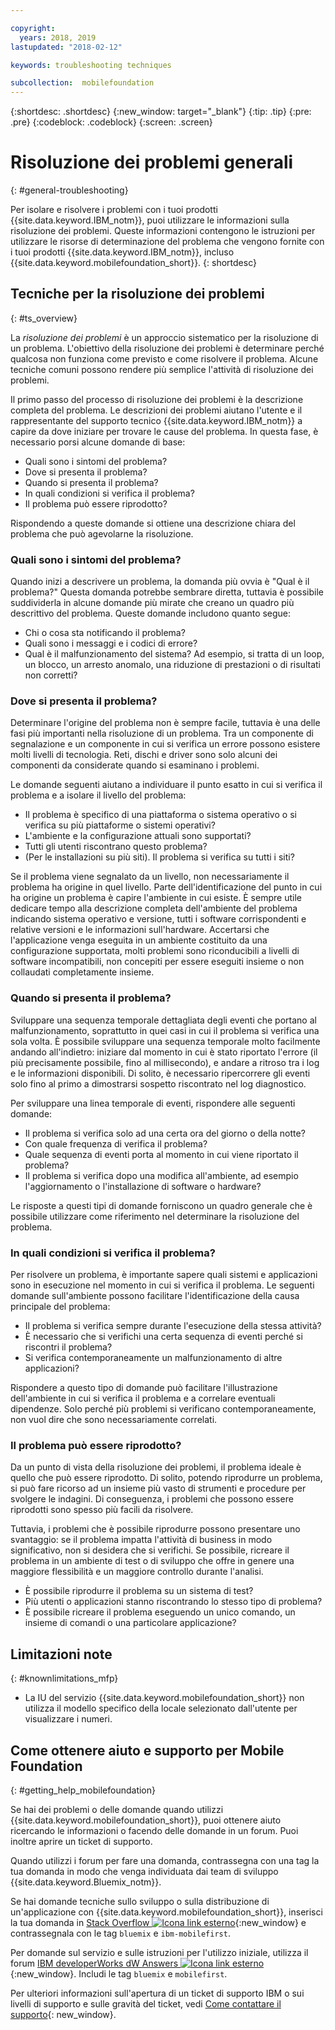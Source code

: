 ```yaml
---

copyright:
  years: 2018, 2019
lastupdated: "2018-02-12"

keywords: troubleshooting techniques

subcollection:  mobilefoundation
---
```


{:shortdesc: .shortdesc}
{:new_window: target="_blank"}
{:tip: .tip}
{:pre: .pre}
{:codeblock: .codeblock}
{:screen: .screen}

# Risoluzione dei problemi generali
{: #general-troubleshooting}

Per isolare e risolvere i problemi con i tuoi prodotti {{site.data.keyword.IBM_notm}}, puoi utilizzare le informazioni sulla risoluzione dei problemi. Queste informazioni contengono le istruzioni per utilizzare le risorse di determinazione del problema che vengono fornite con i tuoi prodotti {{site.data.keyword.IBM_notm}}, incluso {{site.data.keyword.mobilefoundation_short}}.
{: shortdesc}

## Tecniche per la risoluzione dei problemi
{: #ts_overview}

La *risoluzione dei problemi* è un approccio sistematico per la risoluzione di un problema. L'obiettivo della risoluzione dei problemi è determinare perché qualcosa non funziona come previsto e come risolvere il problema. Alcune tecniche comuni possono rendere più semplice l'attività di risoluzione dei problemi.

Il primo passo del processo di risoluzione dei problemi è la descrizione completa del problema. Le descrizioni dei problemi aiutano l'utente e il rappresentante del supporto tecnico {{site.data.keyword.IBM_notm}} a capire da dove iniziare per trovare le cause del problema. In questa fase, è necessario porsi alcune domande di base:

- Quali sono i sintomi del problema?
- Dove si presenta il problema?
- Quando si presenta il problema?
- In quali condizioni si verifica il problema?
- Il problema può essere riprodotto?

Rispondendo a queste domande si ottiene una descrizione chiara del problema che può agevolarne la risoluzione.

### Quali sono i sintomi del problema?

Quando inizi a descrivere un problema, la domanda più ovvia è "Qual è il problema?" Questa domanda potrebbe sembrare diretta, tuttavia è possibile suddividerla in alcune domande più mirate che creano un quadro più descrittivo del problema. Queste domande includono quanto segue: 

- Chi o cosa sta notificando il problema?
- Quali sono i messaggi e i codici di errore?
- Qual è il malfunzionamento del sistema? Ad esempio, si tratta di un loop, un blocco, un arresto anomalo, una riduzione di prestazioni o di risultati non corretti?

### Dove si presenta il problema?

Determinare l'origine del problema non è sempre facile, tuttavia è una delle fasi più importanti nella risoluzione di un problema. Tra un componente di segnalazione e un componente in cui si verifica un errore possono esistere molti livelli di tecnologia. Reti, dischi e driver sono solo alcuni dei componenti da considerate quando si esaminano i problemi.

Le domande seguenti aiutano a individuare il punto esatto in cui si verifica il problema e a isolare il livello del problema:

- Il problema è specifico di una piattaforma o sistema operativo o si verifica su più piattaforme o sistemi operativi?
- L'ambiente e la configurazione attuali sono supportati?
- Tutti gli utenti riscontrano questo problema?
- (Per le installazioni su più siti). Il problema si verifica su tutti i siti?

Se il problema viene segnalato da un livello, non necessariamente il problema ha origine in quel livello. Parte dell'identificazione del punto in cui ha origine un problema è capire l'ambiente in cui esiste. È sempre utile dedicare tempo alla descrizione completa dell'ambiente del problema indicando sistema operativo e versione, tutti i software corrispondenti e relative versioni e le informazioni sull'hardware. Accertarsi che l'applicazione venga eseguita in un ambiente costituito da una configurazione supportata, molti problemi sono riconducibili a livelli di software incompatibili, non concepiti per essere eseguiti insieme o non collaudati completamente insieme. 

### Quando si presenta il problema?

Sviluppare una sequenza temporale dettagliata degli eventi che portano al malfunzionamento, soprattutto in quei casi in cui il problema si verifica una sola volta. È possibile sviluppare una sequenza temporale molto facilmente andando all'indietro: iniziare dal momento in cui è stato riportato l'errore (il più precisamente possibile, fino al millisecondo), e andare a ritroso tra i log e le informazioni disponibili. Di solito, è necessario ripercorrere gli eventi solo fino al primo a dimostrarsi sospetto riscontrato nel log diagnostico.

Per sviluppare una linea temporale di eventi, rispondere alle seguenti domande:

- Il problema si verifica solo ad una certa ora del giorno o della notte?
- Con quale frequenza di verifica il problema?
- Quale sequenza di eventi porta al momento in cui viene riportato il problema?
- Il problema si verifica dopo una modifica all'ambiente, ad esempio l'aggiornamento o l'installazione di software o hardware?

Le risposte a questi tipi di domande forniscono un quadro generale che è possibile utilizzare come riferimento nel determinare la risoluzione del problema.

### In quali condizioni si verifica il problema?

Per risolvere un problema, è importante sapere quali sistemi e applicazioni sono in esecuzione nel momento in cui si verifica il problema. Le seguenti domande sull'ambiente possono facilitare l'identificazione della causa principale del problema:

- Il problema si verifica sempre durante l'esecuzione della stessa attività?
- È necessario che si verifichi una certa sequenza di eventi perché si riscontri il problema?
- Si verifica contemporaneamente un malfunzionamento di altre applicazioni?

Rispondere a questo tipo di domande può facilitare l'illustrazione dell'ambiente in cui si verifica il problema e a correlare eventuali dipendenze. Solo perché più problemi si verificano contemporaneamente, non vuol dire che sono necessariamente correlati. 

### Il problema può essere riprodotto?

Da un punto di vista della risoluzione dei problemi, il problema ideale è quello che può essere riprodotto. Di solito, potendo riprodurre un problema, si può fare ricorso ad un insieme più vasto di strumenti e procedure per svolgere le indagini. Di conseguenza, i problemi che possono essere riprodotti sono spesso più facili da risolvere. 

Tuttavia, i problemi che è possibile riprodurre possono presentare uno svantaggio: se il problema impatta l'attività di business in modo significativo, non si desidera che si verifichi. Se possibile, ricreare il problema in un ambiente di test o di sviluppo che offre in genere una maggiore flessibilità e un maggiore controllo durante l'analisi.

- È possibile riprodurre il problema su un sistema di test?
- Più utenti o applicazioni stanno riscontrando lo stesso tipo di problema?
- È possibile ricreare il problema eseguendo un unico comando, un insieme di comandi o una particolare applicazione?


##  Limitazioni note
{: #knownlimitations_mfp}

* La IU del servizio {{site.data.keyword.mobilefoundation_short}} non utilizza il modello specifico della locale selezionato dall'utente per visualizzare i numeri. 

## Come ottenere aiuto e supporto per Mobile Foundation
{: #getting_help_mobilefoundation}

Se hai dei problemi o delle domande quando utilizzi {{site.data.keyword.mobilefoundation_short}}, puoi ottenere aiuto ricercando le informazioni o facendo delle domande in un forum. Puoi inoltre aprire un ticket di supporto.

Quando utilizzi i forum per fare una domanda, contrassegna con una tag la tua domanda in modo che venga individuata dai team di sviluppo {{site.data.keyword.Bluemix_notm}}. 

Se hai domande tecniche sullo sviluppo o sulla distribuzione di un'applicazione con {{site.data.keyword.mobilefoundation_short}}, inserisci la tua domanda in [Stack Overflow ![Icona link esterno](../../icons/launch-glyph.svg "Icona link esterno")](http://stackoverflow.com/search?q=ibm-mobilefirst+bluemix){:new_window} e contrassegnala con le tag `bluemix` e `ibm-mobilefirst`.

Per domande sul servizio e sulle istruzioni per l'utilizzo iniziale, utilizza il forum [IBM developerWorks dW Answers ![Icona link esterno](../../icons/launch-glyph.svg "Icona link esterno")](https://developer.ibm.com/answers/topics/mobilefirst/?smartspace=bluemix){:new_window}. Includi le tag `bluemix` e  `mobilefirst`.

Per ulteriori informazioni sull'apertura di un ticket di supporto IBM o sui livelli di supporto e sulle gravità del ticket, vedi [Come contattare il supporto](/docs/get-support?topic=get-support-getstarttssup#typesofsupport){: new_window}.
